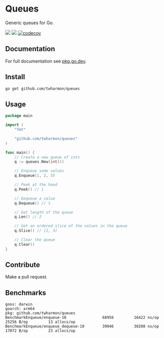 # Queues
Generic queues for Go.

![](https://github.com/twharmon/queues/workflows/Test/badge.svg) [![](https://goreportcard.com/badge/github.com/twharmon/queues)](https://goreportcard.com/report/github.com/twharmon/queues) [![codecov](https://codecov.io/gh/twharmon/queues/branch/main/graph/badge.svg?token=K0P59TPRAL)](https://codecov.io/gh/twharmon/queues)

## Documentation
For full documentation see [pkg.go.dev](https://pkg.go.dev/github.com/twharmon/queues).

## Install
```bash
go get github.com/twharmon/queues
```

## Usage
```go
package main

import (
	"fmt"

	"github.com/twharmon/queues"
)

func main() {
	// Create a new queue of ints
	q := queues.New[int]()

	// Enqueue some values
	q.Enqueue(1, 2, 3)

	// Peek at the head
	q.Peek() // 1

	// Dequeue a value
	q.Dequeue() // 1

	// Get length of the queue
	q.Len() // 2

	// Get an ordered slice of the values in the queue
	q.Slice() // [2, 3]

	// Clear the queue
	q.Clear()
}
```

## Contribute
Make a pull request.

## Benchmarks

```
goos: darwin
goarch: arm64
pkg: github.com/twharmon/queues
BenchmarkEnqueue/enqueue-10         	   68956	     16422 ns/op	   25256 B/op	      13 allocs/op
BenchmarkEnqueue/enqueue_dequeue-10 	   39046	     30208 ns/op	   17072 B/op	      23 allocs/op
```
